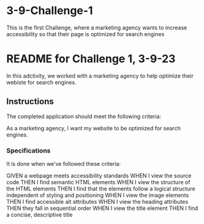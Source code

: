 # 3-9-Challenge-1
This is the first Challenge, where a marketing agency wants to increase accessibility so that their page is optimized for search engines


# README for Challenge 1, 3-9-23

In this adctivity, we worked with a marketing agency to help optimize their webiste for search engines.

## Instructions

The completed application should meet the following criteria:

As a marketing agency, I want my website to be optimized for search engines.

### Specifications

It is done when we've followed these criteria:

GIVEN a webpage meets accessibility standards
WHEN I view the source code
THEN I find semantic HTML elements
WHEN I view the structure of the HTML elements
THEN I find that the elements follow a logical structure independent of styling and positioning
WHEN I view the image elements
THEN I find accessible alt attributes
WHEN I view the heading attributes
THEN they fall in sequential order
WHEN I view the title element
THEN I find a concise, descriptive title
